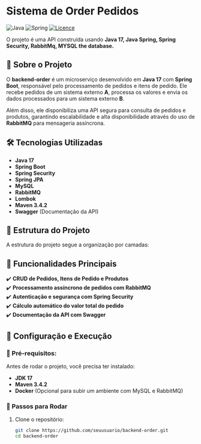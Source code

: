 # Sistema de Order Pedidos

![Java](https://img.shields.io/badge/java-%23ED8B00.svg?style=for-the-badge&logo=openjdk&logoColor=white)
![Spring](https://img.shields.io/badge/spring-%236DB33F.svg?style=for-the-badge&logo=spring&logoColor=white)
[![Licence](https://img.shields.io/github/license/Ileriayo/markdown-badges?style=for-the-badge)](./LICENSE)

O projeto é uma API construída usando **Java 17, Java Spring, Spring Security, RabbitMq, MYSQL the database.**

## 📌 Sobre o Projeto
O **backend-order** é um microserviço desenvolvido em **Java 17** com **Spring Boot**, responsável pelo processamento de pedidos e itens de pedido. Ele recebe pedidos de um sistema externo **A**, processa os valores e envia os dados processados para um sistema externo **B**.

Além disso, ele disponibiliza uma API segura para consulta de pedidos e produtos, garantindo escalabilidade e alta disponibilidade através do uso de **RabbitMQ** para mensageria assíncrona.

## 🛠️ Tecnologias Utilizadas
- **Java 17**
- **Spring Boot**
- **Spring Security**
- **Spring JPA**
- **MySQL**
- **RabbitMQ**
- **Lombok**
- **Maven 3.4.2**
- **Swagger** (Documentação da API)

## 📂 Estrutura do Projeto
A estrutura do projeto segue a organização por camadas:



## 🚀 Funcionalidades Principais
✔️ **CRUD de Pedidos, Itens de Pedido e Produtos**  
✔️ **Processamento assíncrono de pedidos com RabbitMQ**  
✔️ **Autenticação e segurança com Spring Security**  
✔️ **Cálculo automático do valor total do pedido**  
✔️ **Documentação da API com Swagger**

## 🔧 Configuração e Execução

### 🔹 Pré-requisitos:
Antes de rodar o projeto, você precisa ter instalado:
- **JDK 17**
- **Maven 3.4.2**
- **Docker** (Opcional para subir um ambiente com MySQL e RabbitMQ)

### 🔹 Passos para Rodar
1. Clone o repositório:
   ```sh
   git clone https://github.com/seuusuario/backend-order.git
   cd backend-order







